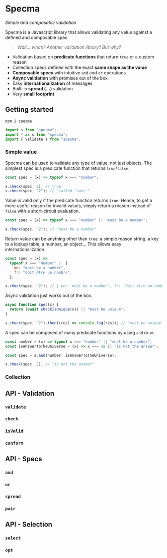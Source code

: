 # Specma

_Simple and composable validation_

Specma is a Javascript library that allows validating any value against a defined and composable spec.

> _Wait... what!? Another validation library? But why?_

- Validation based on **predicate functions** that return `true` or a custom reason
- Collection specs defined with the exact **same shape as the value**
- **Composable specs** with intuitive `and` and `or` operations
- **Async validation** with promises out of the box
- Easy **internationalization** of messages
- Built-in **spread (...)** validation
- Very **small footprint**

## Getting started

```
npm i specma
```

```js
import s from "specma";
import * as s from "specma";
import { validate } from "specma";
```

### Simple value

Specma can be used to validate any type of value, not just objects. The simplest spec is a predicate function that returns `true`/`false`.

```js
const spec = (x) => typeof x === "number";

s.check(spec, 2); // true
s.check(spec, "2"); // "failed 'spec'"
```

Value is valid only if the predicate function returns `true`. Hence, to get a more useful reason for invalid values, simply return a reason instead of `false` with a short-circuit evaluation.

```js
const spec = (x) => typeof x === "number" || "must be a number";

s.check(spec, "2"); // "must be a number"
```

Return value can be anything other than `true`: a simple reason string, a key to a lookup table, a number, an object... This allows easy internationalization.

```js
const spec = (x) =>
  typeof x === "number" || {
    en: "must be a number",
    fr: "doit être un nombre",
  };

s.check(spec, "2"); // { en: 'must be a number', fr: 'doit être un nombre' }
```

Async validation just works out of the box.

```js
async function spec(x) {
  return (await checkIsUnique(x)) || "must be unique";
}

s.check(spec, "2").then((res) => console.log(res)); // "must be unique"
```

A spec can be composed of many predicate functions by using `and` or `or`.

```js
const number = (x) => typeof x === "number" || "must be a number";
const isAnswerToTheUniverse = (x) => x === 42 || "is not the answer";

const spec = s.and(number, isAnswerToTheUniverse);

s.check(spec, 2); // "is not the answer"
```

### Collection

## API - Validation

### `validate`

### `check`

### `isValid`

### `conform`

## API - Specs

### `and`

### `or`

### `spread`

### `pair`

## API - Selection

### `select`

### `opt`
